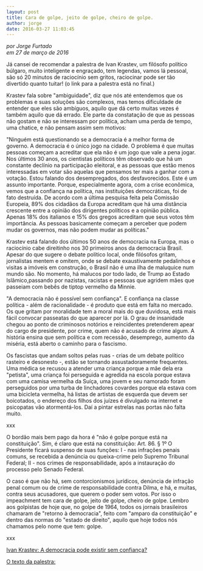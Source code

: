 ```yaml
---
layout: post
title: Cara de golpe, jeito de golpe, cheiro de golpe.
author: jorge
date: 2016-03-27 11:03:45
---
```

*por Jorge Furtado*\
*em 27 de março de 2016*

Já cansei de recomendar a palestra de Ivan Krastev, um filósofo político búlgaro, muito inteligente e engraçado, tem legendas, vamos lá pessoal, são só 20 minutos de raciocínio sem gritos, raciocinar pode ser tão divertido quanto tuitar! (o link para a palestra está no final.)

Krastev fala sobre "ambiguidade", diz que nós até entendemos que os problemas e suas soluções são complexos, mas temos dificuldade de entender que eles são ambíguos, aquilo que dá certo muitas vezes é também aquilo que dá errado. Ele parte da constatação de que as pessoas não gostam e não se interessam por política, acham uma perda de tempo, uma chatice, e não pensam assim sem motivos:

"Ninguém está questionando se a democracia é a melhor forma de governo. A democracia é o único jogo na cidade. O problema é que muitas pessoas começam a acreditar que ela não é um jogo que vale a pena jogar. Nos últimos 30 anos, os cientistas políticos têm observado que há um constante declínio na participação eleitoral, e as pessoas que estão menos interessadas em votar são aquelas que pensamos ter mais a ganhar com a votação. Estou falando dos desempregados, dos desfavorecidos. Este é um assunto importante. Porque, especialmente agora, com a crise econômica, vemos que a confiança na política, nas instituições democráticas, foi de fato destruída. De acordo com a última pesquisa feita pela Comissão Europeia, 89% dos cidadãos da Europa acreditam que há uma distância crescente entre a opinião dos dirigentes políticos e a opinião pública. Apenas 18% dos italianos e 15% dos gregos acreditam que seus votos têm importância. As pessoas basicamente começam a perceber que podem mudar os governos, mas não podem mudar as políticas."

Krastev está falando dos últimos 50 anos de democracia na Europa, mas o raciocínio cabe direitinho nos 30 primeiros anos da democracia Brasil. Apesar do que sugere o debate político local, onde filósofos gritam, jornalistas mentem e omitem, onde se debate exaustivamente pedalinhos e visitas a imóveis em construção, o Brasil não é uma ilha de maluquice num mundo são. No momento, há malucos por todo lado, de Trump ao Estado Islâmico,passando por nazistas, racistas e pessoas que agridem mães que passeiam com bebês de tiptop vermelho da Minnie.

"A democracia não é possível sem confiança". E confiança na classe política - além de racionalidade - é produto que está em falta no mercado. Os que gritam por moralidade tem a moral mais do que duvidosa, está mais fácil convocar passeatas do que aparecer por lá. O grau de insanidade chegou ao ponto de criminosos notórios e reincidentes pretenderem apear do cargo de presidente, por crime, quem não é acusado de crime algum. A história ensina que sem política e com recessão, desemprego, aumento da miséria, está aberto o caminho para o fascismo.

Os fascistas que andam soltos pelas ruas - crias de um debate político rasteiro e desonesto -, estão se tornando assustadoramente frequentes. Uma médica se recusou a atender uma criança porque a mãe dela era "petista", uma criança foi perseguida e agredida na escola porque estava com uma camisa vermelha da Suíça, uma jovem e seu namorado foram perseguidos por uma turba de linchadores covardes porque ela estava com uma bicicleta vermelha, há listas de artistas de esquerda que devem ser boicotados, o endereço dos filhos dos juízes é divulgado na internet e psicopatas vão atormentá-los. Daí a pintar estrelas nas portas não falta muito.

xxx

O bordão mais bem pago da hora é "não é golpe porque está na constituição". Sim, é claro que está na constituição: Art. 86. § 1º O Presidente ficará suspenso de suas funções: I - nas infrações penais comuns, se recebida a denúncia ou queixa-crime pelo Supremo Tribunal Federal; II - nos crimes de responsabilidade, após a instauração do processo pelo Senado Federal.

O caso é que não há, sem contorcionismos jurídicos, denúncia de infração penal comum ou de crime de responsabilidade contra Dilma, e há, e muitas, contra seus acusadores, que querem o poder sem votos. Por isso o impeachment tem cara de golpe, jeito de golpe, cheiro de golpe. Lembro aos golpistas de hoje que, no golpe de 1964, todos os jornais brasileiros chamaram de "retorno à democracia", feito com "amparo da constituição" e dentro das normas do "estado de direito", aquilo que hoje todos nós chamamos pelo nome que tem: golpe.

xxx

[Ivan Krastev: A democracia pode existir sem confiança?](https://www.ted.com/talks/ivan_krastev_can_democracy_exist_without_trust?language=pt-br)

[O texto da palestra:](https://www.ted.com/talks/ivan_krastev_can_democracy_exist_without_trust...)